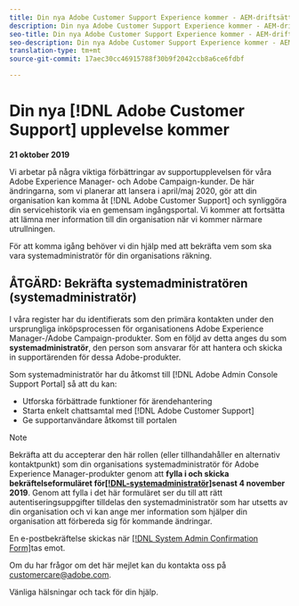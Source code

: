 ```yaml
---
title: Din nya Adobe Customer Support Experience kommer - AEM-driftsättningskontakt
description: Din nya Adobe Customer Support Experience kommer - AEM-driftsättningskontakt
seo-title: Din nya Adobe Customer Support Experience kommer - AEM-driftsättningskontakt
seo-description: Din nya Adobe Customer Support Experience kommer - AEM-driftsättningskontakt
translation-type: tm+mt
source-git-commit: 17aec30cc46915788f30b9f2042ccb8a6ce6fdbf

---
```



# Din nya [!DNL Adobe Customer Support] upplevelse kommer

**21 oktober 2019**

Vi arbetar på några viktiga förbättringar av supportupplevelsen för våra Adobe Experience Manager- och Adobe Campaign-kunder. De här ändringarna, som vi planerar att lansera i april/maj 2020, gör att din organisation kan komma åt [!DNL Adobe Customer Support] och synliggöra din servicehistorik via en gemensam ingångsportal. Vi kommer att fortsätta att lämna mer information till din organisation när vi kommer närmare utrullningen.

För att komma igång behöver vi din hjälp med att bekräfta vem som ska vara systemadministratör för din organisations räkning.

## ÅTGÄRD: Bekräfta systemadministratören (systemadministratör)

I våra register har du identifierats som den primära kontakten under den ursprungliga inköpsprocessen för organisationens Adobe Experience Manager-/Adobe Campaign-produkter. Som en följd av detta anges du som **systemadministratör**, den person som ansvarar för att hantera och skicka in supportärenden för dessa Adobe-produkter.

Som systemadministratör har du åtkomst till [!DNL Adobe Admin Console Support Portal] så att du kan:

* Utforska förbättrade funktioner för ärendehantering
* Starta enkelt chattsamtal med [!DNL Adobe Customer Support]
* Ge supportanvändare åtkomst till portalen

>[!NOTE]
>Bekräfta att du accepterar den här rollen (eller tillhandahåller en alternativ kontaktpunkt) som din organisations systemadministratör för Adobe Experience Manager-produkter genom att **fylla i och skicka bekräftelseformuläret för[[!DNL-systemadministratör]](https://adobe.allegiancetech.com/cgi-bin/qwebcorporate.dll?idx=N5M8RY)senast 4 november 2019**.
>Genom att fylla i det här formuläret ser du till att rätt autentiseringsuppgifter tilldelas den systemadministratör som har utsetts av din organisation och vi kan ange mer information som hjälper din organisation att förbereda sig för kommande ändringar.

En e-postbekräftelse skickas när [[!DNL System Admin Confirmation Form]](https://adobe.allegiancetech.com/cgi-bin/qwebcorporate.dll?idx=N5M8RY)tas emot.

Om du har frågor om det här mejlet kan du kontakta oss på customercare@adobe.com.

Vänliga hälsningar och tack för din hjälp.
